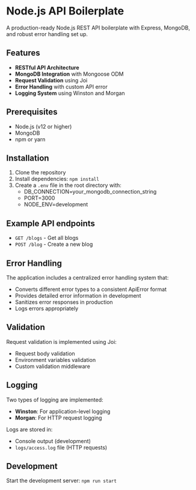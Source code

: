 # Node.js API Boilerplate

A production-ready Node.js REST API boilerplate with Express, MongoDB, and robust error handling set up.

## Features

- **RESTful API Architecture**
- **MongoDB Integration** with Mongoose ODM
- **Request Validation** using Joi
- **Error Handling** with custom API error
- **Logging System** using Winston and Morgan

## Prerequisites

- Node.js (v12 or higher)
- MongoDB
- npm or yarn

## Installation

1. Clone the repository
2. Install dependencies: `npm install`
3. Create a `.env` file in the root directory with:
   - DB_CONNECTION=your_mongodb_connection_string
   - PORT=3000
   - NODE_ENV=development

## Example API endpoints

- `GET /blogs` - Get all blogs
- `POST /blog` - Create a new blog

## Error Handling

The application includes a centralized error handling system that:

- Converts different error types to a consistent ApiError format
- Provides detailed error information in development
- Sanitizes error responses in production
- Logs errors appropriately

## Validation

Request validation is implemented using Joi:

- Request body validation
- Environment variables validation
- Custom validation middleware

## Logging

Two types of logging are implemented:

- **Winston**: For application-level logging
- **Morgan**: For HTTP request logging

Logs are stored in:

- Console output (development)
- `logs/access.log` file (HTTP requests)

## Development

Start the development server: `npm run start`
